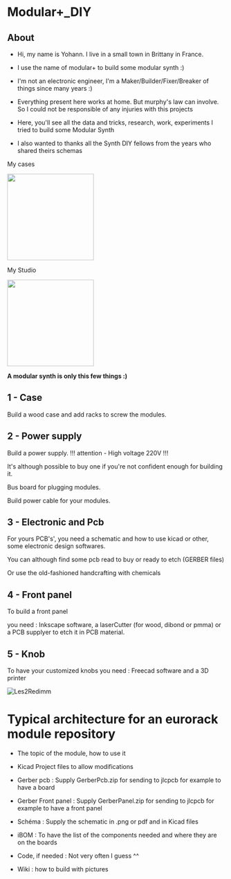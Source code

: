 # Modular+_DIY

## About 

* Hi, my name is Yohann. I live in a small town in Brittany in France.

* I use the name of modular+ to build some modular synth :)

* I'm not an electronic engineer, I'm a Maker/Builder/Fixer/Breaker of things since many years :)

* Everything present here works at home. But murphy's law can involve. So I could not be responsible of any injuries with this projects

* Here, you'll see all the data and tricks, research, work, experiments I tried to build some Modular Synth

* I also wanted to thanks all the Synth DIY fellows from the years who shared theirs schemas

My cases

<img src='Modulaire.jpg' width='200px'/>

My Studio

<img src='Studio.jpg' width='200px'/>


**A modular synth is only this few things :)**


## 1 - Case

Build a wood case and add racks to screw the modules.

## 2 - Power supply

Build a power supply. !!! attention - High voltage 220V !!!

It's although possible to buy one if you're not confident enough for building it. 

Bus board for plugging modules.

Build power cable for your modules. 

## 3 - Electronic and Pcb

For yours PCB's', you need a schematic and how to use kicad or other, some electronic design softwares.

You can although find some pcb read to buy or ready to etch (GERBER files)

Or use the old-fashioned handcrafting with chemicals

## 4 - Front panel

To build a front panel 

you need : Inkscape software, a laserCutter (for wood, dibond or pmma) or a PCB supplyer to etch it in PCB material.

## 5 - Knob

To have your customized knobs you need : Freecad software and a 3D printer


![ Les2Redimm](https://github.com/dubhalley/Eurorack_Modular_DIY/assets/5200123/800972c7-5819-443b-8aee-4e67265dd3ed)


# Typical architecture for an eurorack module repository

* The topic of the module, how to use it

* Kicad Project files to allow modifications

* Gerber pcb : Supply GerberPcb.zip for sending to jlcpcb for example to have a board

* Gerber Front panel : Supply GerberPanel.zip for sending to jlcpcb for example to have a front panel

* Schéma : Supply the schematic in .png or pdf and in Kicad files

* iBOM : To have the list of the components needed and where they are on the boards

* Code, if needed : Not very often I guess ^^

* Wiki : how to build with pictures
